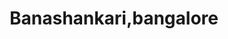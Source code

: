 ---
title: Banashankari,bangalore
url: /banashankari-bangalore/
latitude: 12.927
longitude: 77.551
---